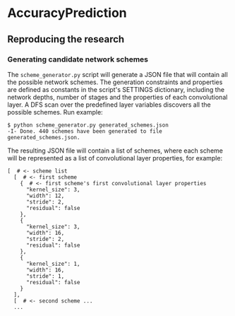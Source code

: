 # AccuracyPrediction

## Reproducing the research

### Generating candidate network schemes
The `scheme_generator.py` script will generate a JSON file that will contain all the possible network schemes. The generation constraints and properties are defined as constants in the script's SETTINGS dictionary, including the network depths, number of stages and the properties of each convolutional layer. A DFS scan over the predefined layer variables discovers all the possible schemes. Run example:
```
$ python scheme_generator.py generated_schemes.json
-I- Done. 440 schemes have been generated to file generated_schemes.json.
```

The resulting JSON file will contain a list of schemes, where each scheme will be represented as a list of convolutional layer properties, for example:
```
[  # <- scheme list 
  [  # <- first scheme
    {  # <- first scheme's first convolutional layer properties
      "kernel_size": 3,
      "width": 12,
      "stride": 2,
      "residual": false
    },
    {
      "kernel_size": 3,
      "width": 16,
      "stride": 2,
      "residual": false
    },
    {
      "kernel_size": 1,
      "width": 16,
      "stride": 1,
      "residual": false
    }
  ],
  [  # <- second scheme ...
  ...
``` 



